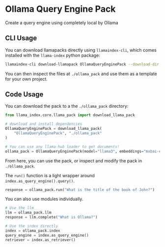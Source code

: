 # Ollama Query Engine Pack

Create a query engine using completely local by Ollama

## CLI Usage

You can download llamapacks directly using `llamaindex-cli`, which comes installed with the `llama-index` python package:

```bash
llamaindex-cli download-llamapack OllamaQueryEnginePack --download-dir ./ollama_pack
```

You can then inspect the files at `./ollama_pack` and use them as a template for your own project.

## Code Usage

You can download the pack to a the `./ollama_pack` directory:

```python
from llama_index.core.llama_pack import download_llama_pack

# download and install dependencies
OllamaQueryEnginePack = download_llama_pack(
    "OllamaQueryEnginePack", "./ollama_pack"
)

# You can use any llama-hub loader to get documents!
ollama_pack = OllamaQueryEnginePack(model="llama3", embeddings="mxbai-embed-large", documents=documents)
```

From here, you can use the pack, or inspect and modify the pack in `./ollama_pack`.

The `run()` function is a light wrapper around `index.as_query_engine().query()`.

```python
response = ollama_pack.run("What is the title of the book of John?")
```

You can also use modules individually.

```python
# Use the llm
llm = ollama_pack.llm
response = llm.complete("What is Ollama?")

# Use the index directly
index = ollama_pack.index
query_engine = index.as_query_engine()
retriever = index.as_retriever()
```
